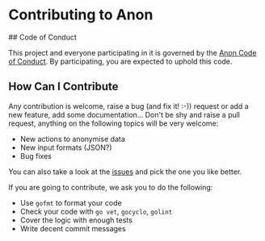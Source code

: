 # Contributing to Anon

## Code of Conduct

This project and everyone participating in it is governed by the [Anon Code of Conduct](CODE_OF_CONDUCT.md).
By participating, you are expected to uphold this code.

## How Can I Contribute

Any contribution is welcome, raise a bug (and fix it! :-)) request or add a new feature, add some documentation...
Don't be shy and raise a pull request, anything on the following topics will be very welcome:
- New actions to anonymise data
- New input formats (JSON?)
- Bug fixes

You can also take a look at the [issues](https://github.com/intenthq/anon/issues) and pick the one you like better.

If you are going to contribute, we ask you to do the following:
- Use `gofmt` to format your code
- Check your code with `go vet`, `gocyclo`, `golint`
- Cover the logic with enough tests
- Write decent commit messages
